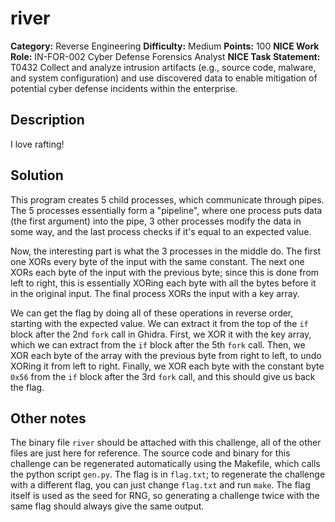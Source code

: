 # river

**Category:** Reverse Engineering
**Difficulty:** Medium
**Points:** 100
**NICE Work Role:** IN-FOR-002 Cyber Defense Forensics Analyst
**NICE Task Statement:** T0432 Collect and analyze intrusion artifacts (e.g., source code, malware, and system configuration)
and use discovered data to enable mitigation of potential cyber defense incidents within the enterprise.

## Description

I love rafting!

## Solution

This program creates 5 child processes, which communicate through pipes.
The 5 processes essentially form a "pipeline",
where one process puts data (the first argument) into the pipe,
3 other processes modify the data in some way,
and the last process checks if it's equal to an expected value.

Now, the interesting part is what the 3 processes in the middle do.
The first one XORs every byte of the input with the same constant.
The next one XORs each byte of the input with the previous byte;
since this is done from left to right, this is essentially XORing each byte with all the bytes before it in the original input.
The final process XORs the input with a key array.

We can get the flag by doing all of these operations in reverse order, starting with the expected value.
We can extract it from the top of the `if` block after the 2nd `fork` call in Ghidra.
First, we XOR it with the key array, which we can extract from the `if` block after the 5th `fork` call.
Then, we XOR each byte of the array with the previous byte from right to left,
to undo XORing it from left to right.
Finally, we XOR each byte with the constant byte `0x56` from the `if` block after the 3rd `fork` call,
and this should give us back the flag.

## Other notes

The binary file `river` should be attached with this challenge, all of the other files are just here for reference.
The source code and binary for this challenge can be regenerated automatically using the Makefile, which calls the python script `gen.py`.
The flag is in `flag.txt`; to regenerate the challenge with a different flag, you can just change `flag.txt` and run `make`.
The flag itself is used as the seed for RNG, so generating a challenge twice with the same flag should always give the same output.

